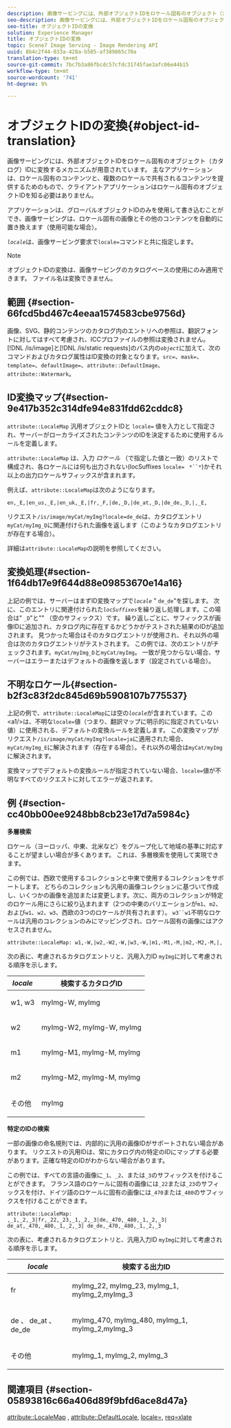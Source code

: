 ```yaml
---
description: 画像サービングには、外部オブジェクトIDをロケール固有のオブジェクト（カタログ）IDに変換するメカニズムが用意されています。 主なアプリケーションは、ロケール固有のコンテンツと、複数のロケールで共有されるコンテンツを提供するためのもので、クライアントアプリケーションはロケール固有のオブジェクトIDを知る必要はありません。
seo-description: 画像サービングには、外部オブジェクトIDをロケール固有のオブジェクト（カタログ）IDに変換するメカニズムが用意されています。 主なアプリケーションは、ロケール固有のコンテンツと、複数のロケールで共有されるコンテンツを提供するためのもので、クライアントアプリケーションはロケール固有のオブジェクトIDを知る必要はありません。
seo-title: オブジェクトIDの変換
solution: Experience Manager
title: オブジェクトIDの変換
topic: Scene7 Image Serving - Image Rendering API
uuid: 8b4c2f44-033a-428a-b505-af389865c70a
translation-type: tm+mt
source-git-commit: 7bc7b3a86fbcdc57cfdc31745fae3afc06e44b15
workflow-type: tm+mt
source-wordcount: '741'
ht-degree: 9%

---
```



# オブジェクトIDの変換{#object-id-translation}

画像サービングには、外部オブジェクトIDをロケール固有のオブジェクト（カタログ）IDに変換するメカニズムが用意されています。 主なアプリケーションは、ロケール固有のコンテンツと、複数のロケールで共有されるコンテンツを提供するためのもので、クライアントアプリケーションはロケール固有のオブジェクトIDを知る必要はありません。

アプリケーションは、グローバルオブジェクトIDのみを使用して書き込むことができ、画像サービングは、ロケール固有の画像とその他のコンテンツを自動的に置き換えます（使用可能な場合）。

*`locale`*&#x200B;は、画像サービング要求で`locale=`コマンドと共に指定します。

>[!NOTE]
>
>オブジェクトIDの変換は、画像サービングのカタログベースの使用にのみ適用できます。 ファイル名は変換できません。

## 範囲 {#section-66fcd5bd467c4eeaa1574583cbe9756d}

画像、SVG、静的コンテンツのカタログ内のエントリへの参照は、翻訳フォントに対してはすべて考慮され、ICCプロファイルの参照は変換されません。 [!DNL /is/image]と[!DNL /is/static requests]のパス内の&#x200B;*`object`*&#x200B;に加えて、次のコマンドおよびカタログ属性はID変換の対象となります。`src=`、`mask=`、`template=`、`defaultImage=`、`attribute::DefaultImage`、`attribute::Watermark`。

## ID変換マップ{#section-9e417b352c314dfe94e831fdd62cddc8}

`attribute::LocaleMap` 汎用オブジェクトIDと `locale=` 値を入力として指定され、サーバーがローカライズされたコンテンツのIDを決定するために使用するルールを定義します。

`attribute::LocaleMap` は、入力 *ロケール* （で指定した値と一致）のリストで構成され、各ロケールには何も出力されない(locSuffixes `locale=` ` *``*`)かそれ以上の出力ロケールサフィックスが含まれます。

例えば、`attribute::LocaleMap`は次のようになります。

`en,_E,|en_us,_E,|en_uk,_E,|fr,_F,|de,_D,|de_at,_D,|de_de,_D,|,_E,`

リクエスト`/is/image/myCat/myImg?locale=de_de`は、カタログエントリ`myCat/myImg_D`に関連付けられた画像を返します（このようなカタログエントリが存在する場合）。

詳細は`attribute::LocaleMap`の説明を参照してください。

## 変換処理{#section-1f64db17e9f644d88e09853670e14a16}

上記の例では、サーバーはまずID変換マップで&#x200B;*`locale`* &quot; `de_de`&quot;を探します。 次に、このエントリに関連付けられた&#x200B;*`locSuffixes`*&#x200B;を繰り返し処理します。この場合は&quot; `_D`&quot;と&quot;&quot; （空のサフィックス）です。 繰り返しごとに、サフィックスが画像IDに追加され、カタログ内に存在するかどうかがテストされた結果のIDが追加されます。 見つかった場合はそのカタログエントリが使用され、それ以外の場合は次のカタログエントリがテストされます。 この例では、次のエントリがチェックされます。`myCat/myImg_D`と`myCat/myImg`。 一致が見つからない場合、サーバーはエラーまたはデフォルトの画像を返します（設定されている場合）。

## 不明なロケール{#section-b2f3c83f2dc845d69b5908107b775537}

上記の例で、`attribute::LocaleMap`には空の&#x200B;*`locale`*&#x200B;が含まれています。この&lt;a1/>は、不明な`locale=`値（つまり、翻訳マップに明示的に指定されていない値）に使用される、デフォルトの変換ルールを定義します。 この変換マップがリクエスト`/is/image/myCat/myImg?locale=ja`に適用された場合、`myCat/myImg_E`に解決されます（存在する場合）。それ以外の場合は`myCat/myImg`に解決されます。

変換マップでデフォルトの変換ルールが指定されていない場合、`locale=`値が不明なすべてのリクエストに対してエラーが返されます。

## 例 {#section-cc40bb00ee9248bb8cb23e17d7a5984c}

**多層検索**

ロケール（ヨーロッパ、中東、北米など）をグループ化して地域の基準に対応することが望ましい場合が多くあります。 これは、多層検索を使用して実現できます。

この例では、西欧で使用するコレクションと中東で使用するコレクションをサポートします。 どちらのコレクションも汎用の画像コレクションに基づいて作成し、いくつかの画像を追加または変更します。次に、両方のコレクションが特定のロケール用にさらに絞り込まれます（2つの中東のバリエーションが`m1`、`m2`、および`w1`、`w2`、`w3`、西欧の3つのロケールが共有されます）。 `w3``w1`不明なロケールは汎用のコレクションのみにマッピングされ、ロケール固有の画像にはアクセスされません。

`attribute::LocaleMap: w1,-W,|w2,-W2,-W,|w3,-W,|m1,-M1,-M,|m2,-M2,-M,|,`

次の表に、考慮されるカタログエントリと、汎用入力ID `myImg`に対して考慮される順序を示します。

<table id="table_97EB13E3DB9B48D3A4184D5ECC8E9F86"> 
 <thead> 
  <tr> 
   <th class="entry"> <b> <i>locale</i> </b> </th> 
   <th class="entry"> <b>検索するカタログID</b> </th> 
  </tr> 
 </thead>
 <tbody> 
  <tr> 
   <td> <p> <span class="codeph"> w1, w3 </span> </p> </td> 
   <td> <p> <span class="codeph"> myImg-W, myImg </span> </p> </td> 
  </tr> 
  <tr> 
   <td> <p> <span class="codeph"> w2 </span> </p> </td> 
   <td> <p> <span class="codeph"> myImg-W2, myImg-W, myImg </span> </p> </td> 
  </tr> 
  <tr> 
   <td> <p> <span class="codeph"> m1 </span> </p> </td> 
   <td> <p> <span class="codeph"> myImg-M1, myImg-M, myImg </span> </p> </td> 
  </tr> 
  <tr> 
   <td> <p> <span class="codeph"> m2 </span> </p> </td> 
   <td> <p> <span class="codeph"> myImg-M2, myImg-M, myImg </span> </p> </td> 
  </tr> 
  <tr> 
   <td> <p>その他 </p> </td> 
   <td> <p> <span class="codeph"> myImg  </span> </p> </td> 
  </tr> 
 </tbody> 
</table>

**特定のIDの検索**

一部の画像の命名規則では、内部的に汎用の画像IDがサポートされない場合があります。 リクエストの汎用IDは、常にカタログ内の特定のIDにマップする必要があります。正確な特定のIDがわからない場合があります。

この例では、すべての言語の画像に`_1`、`_2`、または`_3`のサフィックスを付けることができます。 フランス語のロケールに固有の画像には`_22`または`_23`のサフィックスを付け、ドイツ語のロケールに固有の画像には`_470`または`_480`のサフィックスを付けることができます。

`attribute::LocaleMap: ,_1,_2,_3|fr,_22,_23,_1,_2,_3|de,_470,_480,_1,_2,_3| de_at,_470,_480,_1,_2,_3| de_de,_470,_480,_1,_2,_3`

次の表に、考慮されるカタログエントリと、汎用入力ID `myImg`に対して考慮される順序を示します。

<table id="table_A7EE4AA0F1C24284B83CC4B40622D24F"> 
 <thead> 
  <tr> 
   <th class="entry"> <b> <i>locale</i> </b> </th> 
   <th class="entry"> <b>検索する出力ID</b> </th> 
  </tr> 
 </thead>
 <tbody> 
  <tr> 
   <td> <p> <span class="codeph"> fr </span> </p> </td> 
   <td> <p> <span class="codeph"> myImg_22, myImg_23, myImg_1, myImg_2,myImg_3 </span> </p> </td> 
  </tr> 
  <tr> 
   <td> <p> <span class="codeph"> de  </span>、 <span class="codeph"> de_at  </span>、 <span class="codeph"> de_de  </span> </p> </td> 
   <td> <p> <span class="codeph"> myImg_470, myImg_480, myImg_1, myImg_2,myImg_3 </span> </p> </td> 
  </tr> 
  <tr> 
   <td> <p>その他 </p> </td> 
   <td> <p> <span class="codeph"> myImg_1, myImg_2, myImg_3 </span> </p> </td> 
  </tr> 
 </tbody> 
</table>

## 関連項目 {#section-05893816c66a406d89f9bfd6ace8d47a}

[attribute::LocaleMap](../../../../../is-api/image-catalog/image-serving-api-ref/c-image-catalog-reference/c-attributes-reference/r-localemap.md#reference-49bbf598f8ea47c3a563755cef306318) ,  [attribute::DefaultLocale](../../../../../is-api/image-catalog/image-serving-api-ref/c-image-catalog-reference/c-attributes-reference/r-defaultlocale.md#reference-69462ad9923f464f80c2c012342a6b6b),  [locale=](../../../../../is-api/http-ref/image-serving-api-ref/c-http-protocol-reference/c-command-reference/r-locale.md#reference-8a846b2fbc004a12821b956ed3b25cfb),  [req=xlate](../../../../../is-api/http-ref/image-serving-api-ref/c-http-protocol-reference/c-command-reference/r-req/r-req.md#reference-907cdb4a97034db7ad94695f25552e76)
